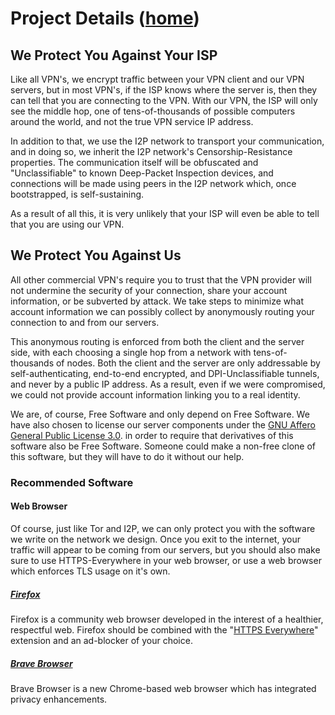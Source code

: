 
Project Details ([home](/))
===========================

We Protect You Against Your ISP
-------------------------------

Like all VPN's, we encrypt traffic between your VPN client and our VPN servers,
but in most VPN's, if the ISP knows where the server is, then they can tell
that you are connecting to the VPN. With our VPN, the ISP will only see the
middle hop, one of tens-of-thousands of possible computers around the world,
and not the true VPN service IP address.


In addition to that, we use the I2P network to transport your communication, and
in doing so, we inherit the I2P network's Censorship-Resistance properties. The
communication itself will be obfuscated and "Unclassifiable" to known
Deep-Packet Inspection devices, and connections will be made using peers in the
I2P network which, once bootstrapped, is self-sustaining.


As a result of all this, it is very unlikely that your ISP will even be able to
tell that you are using our VPN.




We Protect You Against Us
-------------------------

All other commercial VPN's require you to trust that the VPN provider will not
undermine the security of your connection, share your account information, or
be subverted by attack. We take steps to minimize what account information we
can possibly collect by anonymously routing your connection to and from our
servers.


This anonymous routing is enforced from both the client and the server side,
with each choosing a single hop from a network with tens-of-thousands of nodes.
Both the client and the server are only addressable by self-authenticating,
end-to-end encrypted, and DPI-Unclassifiable tunnels, and never by a public IP
address. As a result, even if we were compromised, we could not provide account
information linking you to a real identity.


We are, of course, Free Software and only depend on Free Software. We have also
chosen to license our server components under the [GNU Affero General Public License 3.0](https://tldrlegal.com/license/gnu-affero-general-public-license-v3-(agpl-3.0)).
in order to require that derivatives of this software also be Free Software.
Someone could make a non-free clone of this software, but they will have to do
it without our help.



### Recommended Software

#### Web Browser

Of course, just like Tor and I2P, we can only protect you with the software we
write on the network we design. Once you exit to the internet, your traffic will
appear to be coming from our servers, but you should also make sure to use
HTTPS-Everywhere in your web browser, or use a web browser which enforces TLS
usage on it's own.

##### [Firefox](https://www.mozilla.org/en-US/firefox/new/)

Firefox is a community web browser developed in the interest of a healthier,
respectful web. Firefox should be combined with the "[HTTPS Everywhere](https://www.eff.org/https-everywhere)"
extension and an ad-blocker of your choice.


##### [Brave Browser](https://brave.com/download/)

Brave Browser is a new Chrome-based web browser which has integrated privacy
enhancements.



